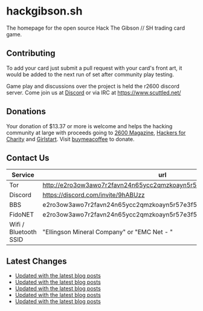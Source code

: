 # hackgibson.sh
The homepage for the open source Hack The Gibson // SH trading card game.


## Contributing

To add your card just submit a pull request with your card's front art, it would be added to the next run of set after community play testing.

Game play and discussions over the project is held the r2600 discord server. Come join us at [Discord](https://discord.com/invite/9hABUzz) or via IRC at https://www.scuttled.net/


## Donations

Your donation of $13.37 or more is welcome and helps the hacking community at large with proceeds going to [2600 Magazine](https://2600.com/), [Hackers for Charity](https://hackersforcharity.org) and [Girlstart](https://girlstart.org).  Visit [buymeacoffee](https://www.buymeacoffee.com/hackgibson.sh) to donate.


## Contact Us

Service | url
-|-
Tor | http://e2ro3ow3awo7r2favn24n65ycc2qmzkoayn5r57e3f56nvjwdcgg32ad.onion
Discord | https://discord.com/invite/9hABUzz
BBS | e2ro3ow3awo7r2favn24n65ycc2qmzkoayn5r57e3f56nvjwdcgg32ad.onion:23
FidoNET | e2ro3ow3awo7r2favn24n65ycc2qmzkoayn5r57e3f56nvjwdcgg32ad.onion:24554
Wifi / Bluetooth SSID | "Ellingson Mineral Company" or "EMC Net - <fidonet address>"

## Latest Changes
<!-- BLOG-POST-LIST:START -->
- [Updated with the latest blog posts](https://github.com/DFW2600/hackgibson.sh/commit/792c058f63a09462586e7f815a6a9866e435702d)
- [Updated with the latest blog posts](https://github.com/DFW2600/hackgibson.sh/commit/1bcf4d9ce06a7b8657adba18d5953f2fa962b955)
- [Updated with the latest blog posts](https://github.com/DFW2600/hackgibson.sh/commit/13a7a64aef47c839f44c514559571ff49d915bf2)
- [Updated with the latest blog posts](https://github.com/DFW2600/hackgibson.sh/commit/955cd1d85ec410efe2d904e1078f5a00f8bb349a)
- [Updated with the latest blog posts](https://github.com/DFW2600/hackgibson.sh/commit/5b9ec201cc622900972b5df0537cef0634161f83)
<!-- BLOG-POST-LIST:END -->
